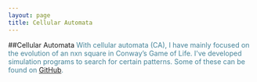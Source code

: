 ```yaml
---
layout: page
title: Cellular Automata
---
```


##Cellular Automata
<span style="color:#468499">
With cellular automata (CA), I have mainly focused on the evolution of an nxn square in Conway’s Game of Life.  I've developed simulation programs to search for certain patterns. Some of these can be found on [GitHub](https://github.com/cakoch10/Patterns_in_Game_of_Life).
</span>
